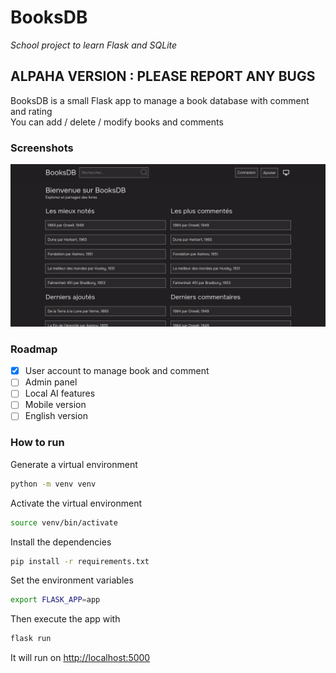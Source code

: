 # BooksDB
_School project to learn Flask and SQLite_  
## ALPAHA VERSION : PLEASE REPORT ANY BUGS

BooksDB is a small Flask app to manage a book database with comment and rating  
You can add / delete / modify books and comments

### Screenshots
![Landing page](assets/1.png)

### Roadmap
- [x] User account to manage book and comment
- [ ] Admin panel
- [ ] Local AI features
- [ ] Mobile version
- [ ] English version

### How to run
Generate a virtual environment
```bash
python -m venv venv
```
Activate the virtual environment
```bash
source venv/bin/activate
```
Install the dependencies
```bash
pip install -r requirements.txt
```
Set the environment variables
```bash
export FLASK_APP=app
```
Then execute the app with
```bash
flask run
```
It will run on [http://localhost:5000](http://localhost:5000)